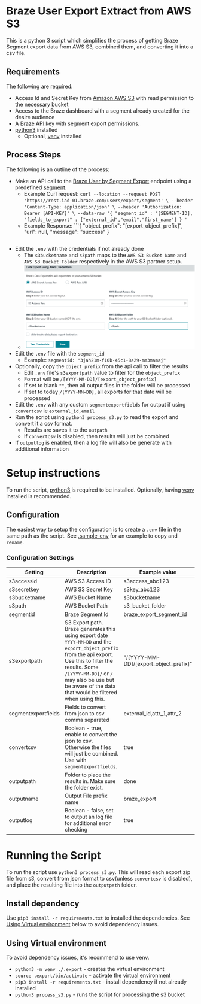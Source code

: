 # Braze User Export Extract from AWS S3
This is a python 3 script which simplifies the process of getting Braze Segment export data from AWS S3, combined them, and converting it into a csv file.

## Requirements
The following are required:
* Access Id and Secret Key from [Amazon AWS S3](https://console.aws.amazon.com/console/) with read permission to the necessary bucket
* Access to the Braze dashboard with a segment already created for the desire audience
* A [Braze API key](https://www.braze.com/docs/api/api_key/) with segment export permissions.
* [python3](https://www.python.org/) installed
	* Optional, [venv](https://docs.python.org/3/library/venv.html) installed

## Process Steps
The following is an outline of the process:
* Make an API call to the [Braze User by Segment Export](https://www.braze.com/docs/api/endpoints/export/user_data/post_users_segment/) endpoint using a predefined [segment](https://www.braze.com/docs/user_guide/engagement_tools/segments/creating_a_segment/).
	* Example Curl request: ```curl --location --request POST 'https://rest.iad-01.braze.com/users/export/segment' \
--header 'Content-Type: application/json' \
--header 'Authorization: Bearer [API-KEY]' \
--data-raw '{
    "segment_id" : "[SEGMENT-ID],
    "fields_to_export" : ["external_id","email","first_name"]
}
'```
	* Example Response: ```{
    "object_prefix": "[export_object_prefix]",
    "url": null,
    "message": "success"
}
	```
* Edit the `.env` with the credentials if not already done
	* The `s3bucketname` and `s3path` maps to the `AWS S3 Bucket Name` and `AWS S3 Bucket Folder` respectively in the AWS S3 partner setup.
	* ![braze_s3_setup](/img/braze_s3_setup.png)
* Edit the `.env` file with the `segment_id`
	* Example:  `segmentid: "3jah21m-f10b-45c1-8a29-mm3mamaj"`
* Optionally, copy the `object_prefix` from the api call to filter the results
	* Edit `.env` file's `s3exportpath` value to filter for the `object_prefix`
	* Format will be `/[YYYY-MM-DD]/[export_object_prefix]`
	* If set to blank `""`, then all output files in the folder will be processed
	* If set to today `/[YYYY-MM-DD]`, all exports for that date will be processed
* Edit the `.env` with any custom `segmentexportfields` for output if using `convertcsv` ie `external_id,email`
* Run the script using `python3 process_s3.py` to read the export and convert it a csv format.
 	* Results are saves it to the `outpath`
	* If `convertcsv` is disabled, then results will just be combined
* If `outputlog` is enabled, then a log file will also be generate with additional information

# Setup instructions
To run the script, [python3](https://www.python.org/) is required to be installed. Optionally, having [venv](https://docs.python.org/3/library/venv.html) installed is recommended.

## Configuration
The easiest way to setup the configuration is to create a `.env` file in the same path as the script. See [.sample_env](.sample_env) for an example to copy and `rename`.

### Configuration Settings
|Setting|Description|Example value|
|----|----|----|
|s3accessid|AWS S3 Access ID|s3access_abc123|
|s3secretkey|AWS S3 Secret Key|s3key_abc123|
|s3bucketname|AWS Bucket Name|s3bucketname|
|s3path|AWS Bucket Path|s3_bucket_folder|
|segmentid|Braze Segment Id|braze_export_segment_id|
|s3exportpath|S3 Export path. Braze generates this using export date `YYYY-MM-DD` and the `export_object_prefix` from the api export. Use this to filter the results. Some `/[YYYY-MM-DD]/` or `/` may also be use but be aware of the data that would be filtered when using this.|"/[YYYY-MM-DD]/[export_object_prefix]"|
|segmentexportfields|Fields to convert from json to csv comma separated|external_id,attr_1,attr_2|
|convertcsv|Boolean - true, enable to convert the json to csv. Otherwise the files will just be combined. Use with `segmentexportfields`.|true|
|outputpath|Folder to place the results in. Make sure the folder exist.|done|
|outputname|Output File prefix name|braze_export|
|outputlog|Boolean - false, set to output an log file for additional error checking|true|

# Running the Script
To run the script use `python3 process_s3.py`. This will read each export zip file from s3, convert from json format to csv(unless `convertcsv` is disabled), and place the resulting file into the `outputpath` folder.

## Install dependency
Use `pip3 install -r requirements.txt` to installed the dependencies. See [Using Virtual environment](#using-virtual-environment) below to avoid dependency issues.

## Using Virtual environment
To avoid dependency issues, it's recommend to use venv.
* `python3 -m venv ./.export` - creates the virtual environment
* `source .export/bin/activate` - activate the virtual environment
* `pip3 install -r requirements.txt` - install dependency if not already installed
* `python3 process_s3.py` - runs the script for processing the s3 bucket
